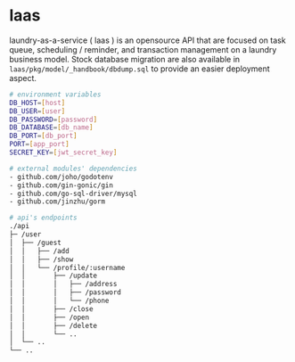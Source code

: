 # laas
laundry-as-a-service ( laas ) is an opensource API that are focused on task queue, scheduling / reminder, and transaction management on a laundry business model. Stock database migration are also available in ```laas/pkg/model/_handbook/dbdump.sql``` to provide an easier deployment aspect.

``` bash
# environment variables
DB_HOST=[host]
DB_USER=[user]
DB_PASSWORD=[password]
DB_DATABASE=[db_name]
DB_PORT=[db_port]
PORT=[app_port]
SECRET_KEY=[jwt_secret_key]
```
```bash
# external modules' dependencies
- github.com/joho/godotenv
- github.com/gin-gonic/gin
- github.com/go-sql-driver/mysql
- github.com/jinzhu/gorm
```
``` bash
# api's endpoints
./api
├─ /user
│  ├── /guest
│  │   ├── /add
│  │   ├── /show
│  │   └── /profile/:username
│  │       ├── /update
│  │       │   ├── /address
│  │       │   ├── /password
│  │       │   └── /phone
│  │       ├── /close
│  │       ├── /open
│  │       ├── /delete
│  │       └── ..
│  └── ..
└── ..
```